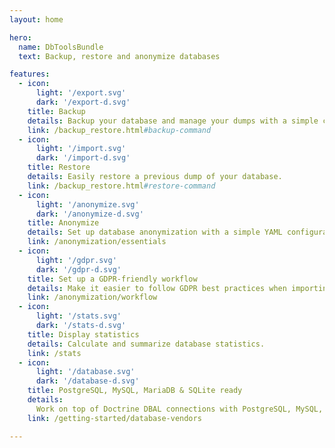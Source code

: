 ```yaml
---
layout: home

hero:
  name: DbToolsBundle
  text: Backup, restore and anonymize databases

features:
  - icon:
      light: '/export.svg'
      dark: '/export-d.svg'
    title: Backup
    details: Backup your database and manage your dumps with a simple command.
    link: /backup_restore.html#backup-command
  - icon:
      light: '/import.svg'
      dark: '/import-d.svg'
    title: Restore
    details: Easily restore a previous dump of your database.
    link: /backup_restore.html#restore-command
  - icon:
      light: '/anonymize.svg'
      dark: '/anonymize-d.svg'
    title: Anonymize
    details: Set up database anonymization with a simple YAML configuration file (or with PHP attributes on Doctrine Entities).
    link: /anonymization/essentials
  - icon:
      light: '/gdpr.svg'
      dark: '/gdpr-d.svg'
    title: Set up a GDPR-friendly workflow
    details: Make it easier to follow GDPR best practices when importing production dump to other environments.
    link: /anonymization/workflow
  - icon:
      light: '/stats.svg'
      dark: '/stats-d.svg'
    title: Display statistics
    details: Calculate and summarize database statistics.
    link: /stats
  - icon:
      light: '/database.svg'
      dark: '/database-d.svg'
    title: PostgreSQL, MySQL, MariaDB & SQLite ready
    details:
      Work on top of Doctrine DBAL connections with PostgreSQL, MySQL, MariaDB & SQLite.
    link: /getting-started/database-vendors

---
```

